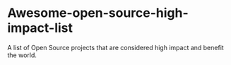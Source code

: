 # Awesome-open-source-high-impact-list
A list of Open Source projects that are considered high impact and benefit the world.
